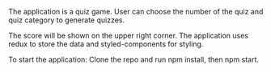 The application is a quiz game. User can choose the number of the quiz and quiz category to generate quizzes.

The score will be shown on the upper right corner. The application uses redux to store the data and styled-components for styling. 

To start the application: Clone the repo and run npm install, then npm start.
